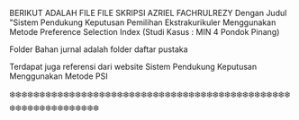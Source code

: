 BERIKUT ADALAH FILE FILE SKRIPSI AZRIEL FACHRULREZY
Dengan Judul "Sistem Pendukung Keputusan Pemilihan Ekstrakurikuler Menggunakan Metode Preference Selection Index (Studi Kasus : MIN 4 Pondok Pinang)

Folder Bahan jurnal adalah folder daftar pustaka

Terdapat juga referensi dari website Sistem Pendukung Keputusan Menggunakan Metode PSI

❄️❄️❄️❄️❄️❄️❄️❄️❄️❄️❄️❄️❄️❄️❄️❄️❄️❄️❄️❄️❄️❄️❄️❄️❄️❄️❄️❄️❄️❄️❄️❄️❄️❄️❄️❄️❄️❄️❄️❄️❄️❄️❄️❄️❄️❄️❄️❄️❄️❄️❄️❄️❄️❄️❄️❄️❄️❄️❄️❄️❄️❄️
